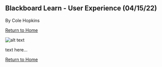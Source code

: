 ## Blackboard Learn - User Experience (04/15/22)

By Cole Hopkins

[Return to Home](../)

![alt text](assets/blackboard.jpg "Blackboard Learn")

text here...

[Return to Home](../)
